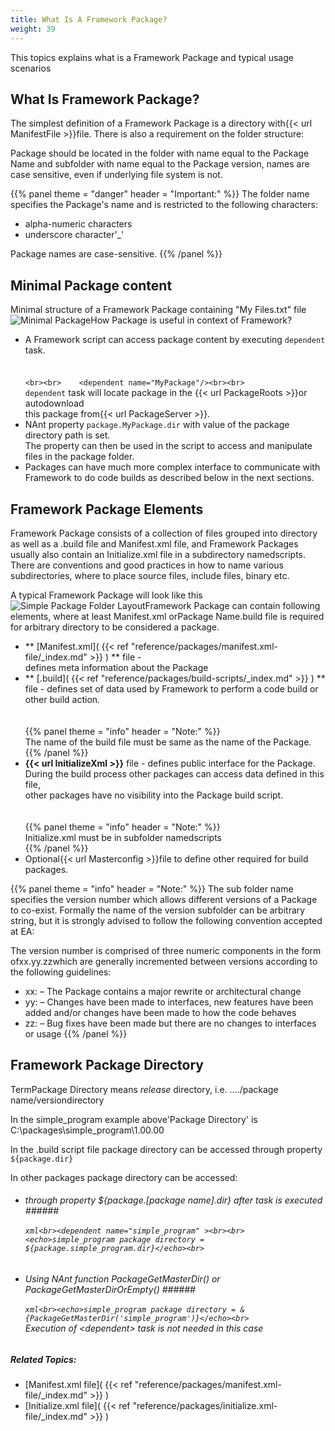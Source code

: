 ```yaml
---
title: What Is A Framework Package?
weight: 39
---
```


This topics explains what is a Framework Package and typical usage scenarios

<a name="WhatIsFrameworkPackage"></a>
## What Is Framework Package? ##

The simplest definition of a Framework Package is a directory with{{< url ManifestFile >}}file.
There is also a requirement on the folder structure:

Package should be located in the folder with name equal to the
Package Name and subfolder with name equal to the Package version, names are case sensitive, even if underlying file system is not.


{{% panel theme = "danger" header = "Important:" %}}
The folder name specifies the Package&#39;s name and is restricted to the following characters:

 - alpha-numeric characters
 - underscore character&#39;_&#39;

Package names are case-sensitive.
{{% /panel %}}
<a name="MinimalPackageContent"></a>
## Minimal Package content ##

Minimal structure of a Framework Package containing &quot;My Files.txt&quot; file![Minimal Package]( minimalpackage.jpg )How Package is useful in context of Framework?

 - A Framework script can access package content by executing `dependent` task.<br><br><br>```<br><br>    <dependent name="MyPackage"/><br><br>```<br> `dependent`  task will locate package in the {{< url PackageRoots >}}or autodownload<br>this package from{{< url PackageServer >}}.
 - NAnt property `package.MyPackage.dir` with value of the package directory path is set.<br>The property can then be used in the script to access and manipulate files in the package folder.
 - Packages can have much more complex interface to communicate with Framework to do code builds as described below in the next sections.

<a name="FrameworkPackageElements"></a>
## Framework Package Elements ##

Framework Package consists of a collection of files grouped into directory as well as a .build file and Manifest.xml file,
and Framework Packages usually also contain an Initialize.xml file in a subdirectory namedscripts.
There are conventions and good practices in how to name various subdirectories, where to place source files,
include files, binary etc.

A typical Framework Package will look like this![Simple Package Folder Layout]( simplepackagefolderlayout.png )Framework Package can contain following elements, where at least Manifest.xml orPackage Name.build file is required
for arbitrary directory to be considered a package.

 - ** [Manifest.xml]( {{< ref "reference/packages/manifest.xml-file/_index.md" >}} ) ** file -<br>defines meta information about the Package
 - ** [.build]( {{< ref "reference/packages/build-scripts/_index.md" >}} ) ** file - defines set of data used by Framework to perform a code build or other build action.<br><br><br>{{% panel theme = "info" header = "Note:" %}}<br>The name of the build file must be same as the name of the Package.<br>{{% /panel %}}
 - **{{< url InitializeXml >}}** file - defines public interface for the Package. During the build process other packages can access data defined in this file,<br>other packages have no visibility into the Package build script.<br><br><br>{{% panel theme = "info" header = "Note:" %}}<br>Initialize.xml must be in subfolder namedscripts<br>{{% /panel %}}
 - Optional{{< url Masterconfig >}}file to define other required for build packages.


{{% panel theme = "info" header = "Note:" %}}
The sub folder name specifies the version number which allows different versions of a Package to co-exist.
Formally the name of the version subfolder can be arbitrary string, but it is strongly advised to follow the following convention accepted at EA:

The version number is comprised of three numeric components in the form ofxx.yy.zzwhich are generally
incremented between versions according to the following guidelines:

 - xx: – The Package contains a major rewrite or architectural change
 - yy: – Changes have been made to interfaces, new features have been added and/or changes have been made to how the code behaves
 - zz: – Bug fixes have been made but there are no changes to interfaces or usage
{{% /panel %}}
<a name="FrameworkPackageDirectory"></a>
## Framework Package Directory ##

TermPackage Directory means  *release*  directory, i.e. ..../package name/versiondirectory

In the  simple_program example above&#39;Package Directory&#39; is C:\packages\simple_program\1.00.00

In the .build script file package directory can be accessed through property `${package.dir}` 

In other packages package directory can be accessed:

 - ###### through property ${package.[package name].dir} after <dependent> task is executed ######<br><br>```xml<br><dependent name="simple_program" ><br><br><echo>simple_program package directory = ${package.simple_program.dir}</echo><br>```
 - ###### Using NAnt function PackageGetMasterDir() or PackageGetMasterDirOrEmpty() ######<br><br>```xml<br><echo>simple_program package directory = &{PackageGetMasterDir('simple_program')}</echo><br>```<br>Execution of &lt;dependent&gt; task is not needed in this case


##### Related Topics: #####
-  [Manifest.xml file]( {{< ref "reference/packages/manifest.xml-file/_index.md" >}} ) 
-  [Initialize.xml file]( {{< ref "reference/packages/initialize.xml-file/_index.md" >}} ) 
